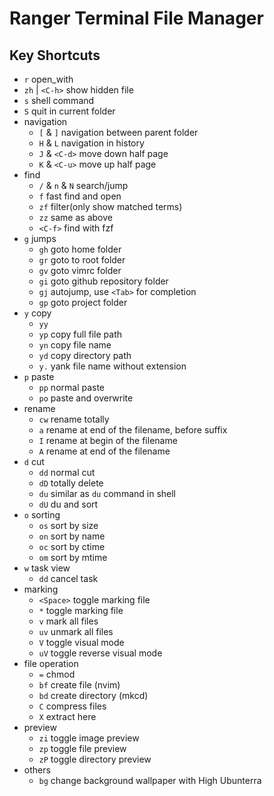 # Ranger Terminal File Manager

## Key Shortcuts
* `r` open_with
* `zh` | `<C-h>` show hidden file
* `s` shell command
* `S` quit in current folder
* navigation
    * `[` & `]` navigation between parent folder
    * `H` & `L` navigation in history
    * `J` & `<C-d>` move down half page
    * `K` & `<C-u>` move up half page
* find
    * `/` & `n` & `N` search/jump
    * `f` fast find and open
    * `zf` filter(only show matched terms)
    * `zz` same as above
    * `<C-f>` find with fzf
* `g` jumps
    * `gh` goto home folder
    * `gr` goto to root folder
    * `gv` goto vimrc folder
    * `gi` goto github repository folder
    * `gj` autojump, use `<Tab>` for completion
    * `gp` goto project folder
* `y` copy
    * `yy`
    * `yp` copy full file path
    * `yn` copy file name
    * `yd` copy directory path
    * `y.` yank file name without extension
* `p` paste
    * `pp` normal paste
    * `po` paste and overwrite
* rename
    * `cw` rename totally
    * `a` rename at end of the filename, before suffix
    * `I` rename at begin of the filename
    * `A` rename at end of the filename
* `d` cut
    * `dd` normal cut
    * `dD` totally delete
    * `du` similar as `du` command in shell
    * `dU` du and sort
* `o` sorting
    * `os` sort by size
    * `on` sort by name
    * `oc` sort by ctime
    * `om` sort by mtime
* `w` task view
    * `dd` cancel task
* marking
    * `<Space>` toggle marking file
    * `*` toggle marking file
    * `v` mark all files
    * `uv` unmark all files
    * `V` toggle visual mode
    * `uV` toggle reverse visual mode
* file operation
    * `=` chmod
    * `bf` create file (nvim)
    * `bd` create directory (mkcd)
    * `C` compress files
    * `X` extract here
* preview
    * `zi` toggle image preview
    * `zp` toggle file preview
    * `zP` toggle directory preview
* others
    * `bg` change background wallpaper with High Ubunterra
